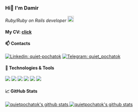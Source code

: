 ### Hi👋 I'm Damir 
<p><em>Ruby/Ruby on Rails developer <img src="https://repository-images.githubusercontent.com/30962390/724e5100-9833-11e9-8add-73a6c5956c4b" width="20"> 
</em></p>

#### My CV: [click](https://quietpochatok.github.io/cv/)

#### 📫 Contacts 

[![Linkedin: quiet-pochatok](https://img.shields.io/badge/-damir-blue?style=flat&logo=Linkedin&logoColor=white&link=https://www.linkedin.com/in/quiet-pochatok/)](https://www.linkedin.com/in/quiet-pochatok/)
[![Telegram: quiet_pochatok](https://img.shields.io/badge/-quiet_pochatok-white?style=flat&logo=telegram&logoColor=black&link=https://t.me/quiet_pochatok)](https://t.me/quiet_pochatok/)

#### 🔧 Technologies & Tools 

![](https://img.shields.io/badge/OS-Linux-informational?style=flat&logo=linux&logoColor=white&color=0076D6)
![](https://img.shields.io/badge/Editors-Sublime_Text_|_RubyMine-informational?style=flat&logo=visual-studio-code&logoColor=white&color=0076D6)
![](https://img.shields.io/badge/Code-Ruby-informational?style=flat&logo=ruby&logoColor=white&color=0076D6)
![](https://img.shields.io/badge/Framework-Rails-informational?style=flat&logo=rubyonrails&logoColor=white&color=0076D6)
![](https://img.shields.io/badge/Shell-Bash-informational?style=flat&logo=gnu-bash&logoColor=white&color=0076D6)
![](https://img.shields.io/badge/DB-PostgreSQL_|_SQL-informational?style=flat&logo=postgresql&logoColor=white&color=0076D6)

<h4> &#x1f4c8; GitHub Stats </h4>

<a href="https://github.com/quietpochatok/quietpochatok">
  <img align="center" src="https://github-readme-stats.vercel.app/api/top-langs/?username=quietpochatok&hide=c%2B%2B,c,html&title_color=6aa6f8&text_color=8a919a&icon_color=6aa6f8&bg_color=0e1116" alt="quietpochatok's github stats" />
</a>

<a href="https://github.com/quietpochatok/quietpochatok">
  <img align="center" src="https://github-readme-stats.vercel.app/api?username=quietpochatok&show_icons=true&line_height=27&count_private=true&title_color=6aa6f8&text_color=8a919a&icon_color=6aa6f8&bg_color=0e1116" alt="quietpochatok's github stats" />
</a>




<!--
**quietpochatok/quietpochatok** is a ✨ _special_ ✨ repository because its `README.md` (this file) appears on your GitHub profile.
### ![](https://visitor-badge.glitch.me/badge?page_id=quietpochatok.quietpochatok)
Here are some ideas to get you started:

- 🔭 I’m currently working on ...
- 🌱 I’m currently learning ...
- 👯 I’m looking to collaborate on ...
- 🤔 I’m looking for help with ...
- 💬 Ask me about ...
- 📫 How to reach me: ...
- 😄 Pronouns: ...
- ⚡ Fun fact: ...
-->
